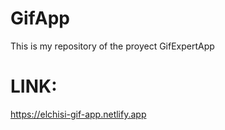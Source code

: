 # GifApp

This is my repository of the proyect GifExpertApp


# LINK: 

https://elchisi-gif-app.netlify.app
